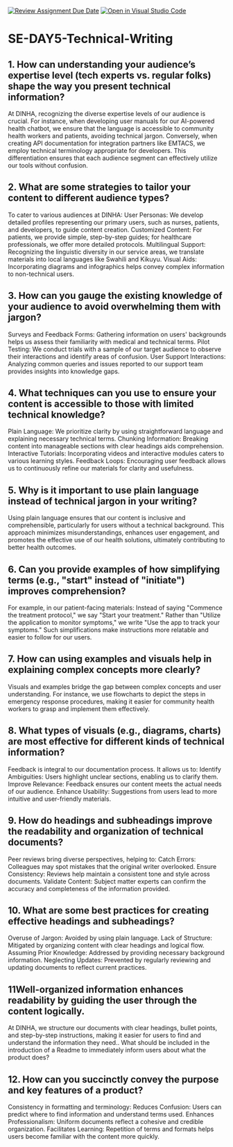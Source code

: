 [![Review Assignment Due Date](https://classroom.github.com/assets/deadline-readme-button-22041afd0340ce965d47ae6ef1cefeee28c7c493a6346c4f15d667ab976d596c.svg)](https://classroom.github.com/a/zsAR-pyY)
[![Open in Visual Studio Code](https://classroom.github.com/assets/open-in-vscode-2e0aaae1b6195c2367325f4f02e2d04e9abb55f0b24a779b69b11b9e10269abc.svg)](https://classroom.github.com/online_ide?assignment_repo_id=19200776&assignment_repo_type=AssignmentRepo)
# SE-DAY5-Technical-Writing
## 1. How can understanding your audience’s expertise level (tech experts vs. regular folks) shape the way you present technical information?
At DINHA, recognizing the diverse expertise levels of our audience is crucial. For instance, when developing user manuals for our AI-powered health chatbot, we ensure that the language is accessible to community health workers and patients, avoiding technical jargon. Conversely, when creating API documentation for integration partners like EMTACS, we employ technical terminology appropriate for developers. This differentiation ensures that each audience segment can effectively utilize our tools without confusion.
## 2. What are some strategies to tailor your content to different audience types?
To cater to various audiences at DINHA:
User Personas: We develop detailed profiles representing our primary users, such as nurses, patients, and developers, to guide content creation.
Customized Content: For patients, we provide simple, step-by-step guides; for healthcare professionals, we offer more detailed protocols.
Multilingual Support: Recognizing the linguistic diversity in our service areas, we translate materials into local languages like Swahili and Kikuyu.
Visual Aids: Incorporating diagrams and infographics helps convey complex information to non-technical users.

## 3. How can you gauge the existing knowledge of your audience to avoid overwhelming them with jargon?
Surveys and Feedback Forms: Gathering information on users' backgrounds helps us assess their familiarity with medical and technical terms.
Pilot Testing: We conduct trials with a sample of our target audience to observe their interactions and identify areas of confusion.
User Support Interactions: Analyzing common queries and issues reported to our support team provides insights into knowledge gaps.

## 4. What techniques can you use to ensure your content is accessible to those with limited technical knowledge?
Plain Language: We prioritize clarity by using straightforward language and explaining necessary technical terms.
Chunking Information: Breaking content into manageable sections with clear headings aids comprehension.
Interactive Tutorials: Incorporating videos and interactive modules caters to various learning styles.
Feedback Loops: Encouraging user feedback allows us to continuously refine our materials for clarity and usefulness.

## 5. Why is it important to use plain language instead of technical jargon in your writing?
Using plain language ensures that our content is inclusive and comprehensible, particularly for users without a technical background. This approach minimizes misunderstandings, enhances user engagement, and promotes the effective use of our health solutions, ultimately contributing to better health outcomes.
## 6. Can you provide examples of how simplifying terms (e.g., "start" instead of "initiate") improves comprehension?
For example, in our patient-facing materials:
Instead of saying "Commence the treatment protocol," we say "Start your treatment."
Rather than "Utilize the application to monitor symptoms," we write "Use the app to track your symptoms."
Such simplifications make instructions more relatable and easier to follow for our users.
## 7. How can using examples and visuals help in explaining complex concepts more clearly?
Visuals and examples bridge the gap between complex concepts and user understanding. For instance, we use flowcharts to depict the steps in emergency response procedures, making it easier for community health workers to grasp and implement them effectively.
## 8. What types of visuals (e.g., diagrams, charts) are most effective for different kinds of technical information?
Feedback is integral to our documentation process. It allows us to:
Identify Ambiguities: Users highlight unclear sections, enabling us to clarify them.
Improve Relevance: Feedback ensures our content meets the actual needs of our audience.
Enhance Usability: Suggestions from users lead to more intuitive and user-friendly materials.

## 9. How do headings and subheadings improve the readability and organization of technical documents?
Peer reviews bring diverse perspectives, helping to:
Catch Errors: Colleagues may spot mistakes that the original writer overlooked.
Ensure Consistency: Reviews help maintain a consistent tone and style across documents.
Validate Content: Subject matter experts can confirm the accuracy and completeness of the information provided.

## 10. What are some best practices for creating effective headings and subheadings?
Overuse of Jargon: Avoided by using plain language.
Lack of Structure: Mitigated by organizing content with clear headings and logical flow.
Assuming Prior Knowledge: Addressed by providing necessary background information.
Neglecting Updates: Prevented by regularly reviewing and updating documents to reflect current practices.

## 11Well-organized information enhances readability by guiding the user through the content logically.
At DINHA, we structure our documents with clear headings, bullet points, and step-by-step instructions, making it easier for users to find and understand the information they need.. What should be included in the introduction of a Readme to immediately inform users about what the product does?

## 12. How can you succinctly convey the purpose and key features of a product?
Consistency in formatting and terminology:
Reduces Confusion: Users can predict where to find information and understand terms used.
Enhances Professionalism: Uniform documents reflect a cohesive and credible organization.
Facilitates Learning: Repetition of terms and formats helps users become familiar with the content more quickly.

